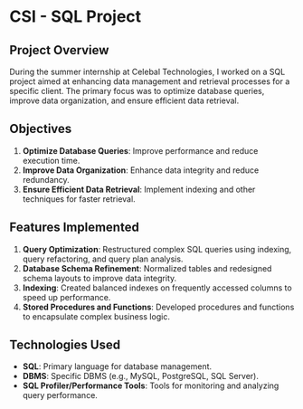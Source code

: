 # CSI - SQL Project

## Project Overview
During the summer internship at Celebal Technologies, I worked on a SQL project aimed at enhancing data management and retrieval processes for a specific client. The primary focus was to optimize database queries, improve data organization, and ensure efficient data retrieval.

## Objectives
1. **Optimize Database Queries**: Improve performance and reduce execution time.
2. **Improve Data Organization**: Enhance data integrity and reduce redundancy.
3. **Ensure Efficient Data Retrieval**: Implement indexing and other techniques for faster retrieval.

## Features Implemented
1. **Query Optimization**: Restructured complex SQL queries using indexing, query refactoring, and query plan analysis.
2. **Database Schema Refinement**: Normalized tables and redesigned schema layouts to improve data integrity.
3. **Indexing**: Created balanced indexes on frequently accessed columns to speed up performance.
4. **Stored Procedures and Functions**: Developed procedures and functions to encapsulate complex business logic.

## Technologies Used
- **SQL**: Primary language for database management.
- **DBMS**: Specific DBMS (e.g., MySQL, PostgreSQL, SQL Server).
- **SQL Profiler/Performance Tools**: Tools for monitoring and analyzing query performance.

